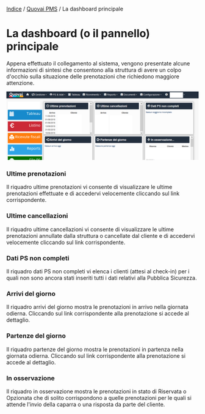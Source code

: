 [Indice](index.html) / [Quovai PMS](quovai-pms-it.md) / La dashboard principale

# La dashboard (o il pannello) principale

Appena effettuato il collegamento al sistema, vengono presentate alcune informazioni di sintesi che consentono alla struttura di avere un colpo d'occhio sulla situazione delle prenotazioni che richiedono maggiore attenzione.

![](images/dashboard-principale-003.png)

### **Ultime prenotazioni**

Il riquadro ultime prenotazioni vi consente di visualizzare le ultime prenotazioni effettuate e di accedervi velocemente cliccando sul link corrispondente.

### **Ultime cancellazioni**

Il riquadro ultime cancellazioni vi consente di visualizzare le ultime prenotazioni annullate dalla struttura o cancellate dal cliente e di accedervi velocemente cliccando sul link corrispondente.

### **Dati PS non completi**

Il riquadro dati PS non completi vi elenca i clienti (attesi al check-in) per i quali non sono ancora stati inseriti tutti i dati relativi alla Pubblica Sicurezza.

### **Arrivi del giorno**

Il riquadro arrivi del giorno mostra le prenotazioni in arrivo nella giornata odierna. Cliccando sul link corrispondente alla prenotazione si accede al dettaglio.

### **Partenze del giorno**

Il riquadro partenze del giorno mostra le prenotazioni in partenza nella giornata odierna. Cliccando sul link corrispondente alla prenotazione si accede al dettaglio.

### **In osservazione**

Il riquadro in osservazione mostra le prenotazioni in stato di Riservata o Opzionata che di solito corrispondono a quelle prenotazioni per le quali si attende l'invio della caparra o una risposta da parte del cliente.
